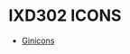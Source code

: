 IXD302 ICONS
======================================

- [Ginicons](https://github.com/elliethompson/Ginicons/index.html)
